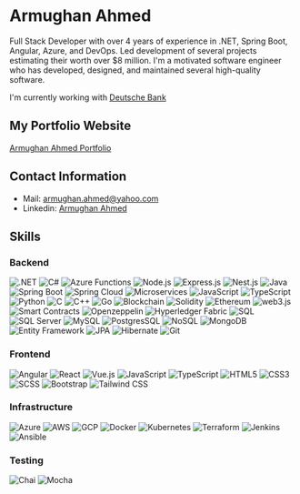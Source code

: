 # Armughan Ahmed

Full Stack Developer with over 4 years of experience in .NET, Spring Boot, Angular, Azure, and DevOps. Led development of several projects estimating their worth over $8 million. I'm a motivated software engineer who has developed, designed, and maintained several high-quality software.

I'm currently working with [Deutsche Bank](https://www.linkedin.com/company/deutsche-bank)

## My Portfolio Website
[Armughan Ahmed Portfolio](https://armughanahmed.github.io/armughan-ahmed-portfolio)

## Contact Information
- Mail: armughan.ahmed@yahoo.com
- Linkedin: [Armughan Ahmed](www.linkedin.com/in/armughanahmed)

## Skills

### Backend
![.NET](https://img.shields.io/badge/.NET-0078D4?style=flat-square&logo=.net&logoColor=white) ![C#](https://img.shields.io/badge/C%23-239120?style=flat-square&logo=c-sharp&logoColor=white) ![Azure Functions](https://img.shields.io/badge/Azure%20Functions-0062AD?style=flat-square&logo=azure-functions&logoColor=white) ![Node.js](https://img.shields.io/badge/Node.js-339933?style=flat-square&logo=node.js&logoColor=white) ![Express.js](https://img.shields.io/badge/Express.js-000000?style=flat-square&logo=express&logoColor=white) ![Nest.js](https://img.shields.io/badge/Nest.js-E0234E?style=flat-square&logo=nestjs&logoColor=white) ![Java](https://img.shields.io/badge/Java-007396?style=flat-square&logo=java&logoColor=white) ![Spring Boot](https://img.shields.io/badge/Spring%20Boot-6DB33F?style=flat-square&logo=spring-boot&logoColor=white) ![Spring Cloud](https://img.shields.io/badge/Spring%20Cloud-FF5722?style=flat-square&logo=spring-cloud&logoColor=white) ![Microservices](https://img.shields.io/badge/Microservices-000000?style=flat-square&logo=microservices&logoColor=white) ![JavaScript](https://img.shields.io/badge/JavaScript-F7DF1E?style=flat-square&logo=javascript&logoColor=black) ![TypeScript](https://img.shields.io/badge/TypeScript-3178C6?style=flat-square&logo=typescript&logoColor=white) ![Python](https://img.shields.io/badge/Python-3776AB?style=flat-square&logo=python&logoColor=white) ![C](https://img.shields.io/badge/C-A8B9CC?style=flat-square&logo=c&logoColor=white) ![C++](https://img.shields.io/badge/C++-00599C?style=flat-square&logo=c%2B%2B&logoColor=white) ![Go](https://img.shields.io/badge/Go-00ADD8?style=flat-square&logo=go&logoColor=white) ![Blockchain](https://img.shields.io/badge/Blockchain-121D33?style=flat-square&logo=blockchain.com&logoColor=white) ![Solidity](https://img.shields.io/badge/Solidity-363636?style=flat-square&logo=solidity&logoColor=white) ![Ethereum](https://img.shields.io/badge/Ethereum-3C3C3D?style=flat-square&logo=ethereum&logoColor=white) ![web3.js](https://img.shields.io/badge/web3.js-F16822?style=flat-square&logo=ethereum&logoColor=white) ![Smart Contracts](https://img.shields.io/badge/Smart%20Contracts-632F5A?style=flat-square&logo=solidity&logoColor=white) ![Openzeppelin](https://img.shields.io/badge/Openzeppelin-2C3E50?style=flat-square&logo=solidity&logoColor=white) ![Hyperledger Fabric](https://img.shields.io/badge/Hyperledger%20Fabric-2C3E50?style=flat-square&logo=hyperledger&logoColor=white) ![SQL](https://img.shields.io/badge/SQL-4479A1?style=flat-square&logo=sql&logoColor=white) ![SQL Server](https://img.shields.io/badge/SQL%20Server-CC2927?style=flat-square&logo=microsoft%20sql%20server&logoColor=white) ![MySQL](https://img.shields.io/badge/MySQL-4479A1?style=flat-square&logo=mysql&logoColor=white) ![PostgresSQL](https://img.shields.io/badge/PostgresSQL-4169E1?style=flat-square&logo=postgresql&logoColor=white) ![NoSQL](https://img.shields.io/badge/NoSQL-4DB33D?style=flat-square&logo=mongodb&logoColor=white) ![MongoDB](https://img.shields.io/badge/MongoDB-47A248?style=flat-square&logo=mongodb&logoColor=white) ![Entity Framework](https://img.shields.io/badge/Entity%20Framework-512BD4?style=flat-square&logo=.net&logoColor=white) ![JPA](https://img.shields.io/badge/JPA-007396?style=flat-square&logo=java&logoColor=white) ![Hibernate](https://img.shields.io/badge/Hibernate-59666C?style=flat-square&logo=hibernate&logoColor=white) ![Git](https://img.shields.io/badge/Git-F05032?style=flat-square&logo=git&logoColor=white)

### Frontend
![Angular](https://img.shields.io/badge/Angular-DD0031?style=flat-square&logo=angular&logoColor=white) ![React](https://img.shields.io/badge/React-61DAFB?style=flat-square&logo=react&logoColor=white) ![Vue.js](https://img.shields.io/badge/Vue.js-4FC08D?style=flat-square&logo=vue.js&logoColor=white) ![JavaScript](https://img.shields.io/badge/JavaScript-F7DF1E?style=flat-square&logo=javascript&logoColor=black) ![TypeScript](https://img.shields.io/badge/TypeScript-3178C6?style=flat-square&logo=typescript&logoColor=white) ![HTML5](https://img.shields.io/badge/HTML5-E34F26?style=flat-square&logo=html5&logoColor=white) ![CSS3](https://img.shields.io/badge/CSS3-1572B6?style=flat-square&logo=css3&logoColor=white) ![SCSS](https://img.shields.io/badge/SCSS-CC6699?style=flat-square&logo=sass&logoColor=white) ![Bootstrap](https://img.shields.io/badge/Bootstrap-563D7C?style=flat-square&logo=bootstrap&logoColor=white) ![Tailwind CSS](https://img.shields.io/badge/Tailwind_CSS-38B2AC?style=flat-square&logo=tailwind-css&logoColor=white)



### Infrastructure
![Azure](https://img.shields.io/badge/Azure-0089D6?style=flat-square&logo=microsoft-azure&logoColor=white) ![AWS](https://img.shields.io/badge/AWS-232F3E?style=flat-square&logo=amazon-aws&logoColor=white) ![GCP](https://img.shields.io/badge/GCP-4285F4?style=flat-square&logo=google-cloud&logoColor=white) ![Docker](https://img.shields.io/badge/Docker-2496ED?style=flat-square&logo=docker&logoColor=white) ![Kubernetes](https://img.shields.io/badge/Kubernetes-326CE5?style=flat-square&logo=kubernetes&logoColor=white) ![Terraform](https://img.shields.io/badge/Terraform-623CE4?style=flat-square&logo=terraform&logoColor=white) ![Jenkins](https://img.shields.io/badge/Jenkins-D24939?style=flat-square&logo=jenkins&logoColor=white) ![Ansible](https://img.shields.io/badge/Ansible-EE0000?style=flat-square&logo=ansible&logoColor=white)

### Testing
![Chai](https://img.shields.io/badge/Chai-A30701?style=flat-square&logo=chai&logoColor=white) ![Mocha](https://img.shields.io/badge/Mocha-8D6748?style=flat-square&logo=mocha&logoColor=white)

